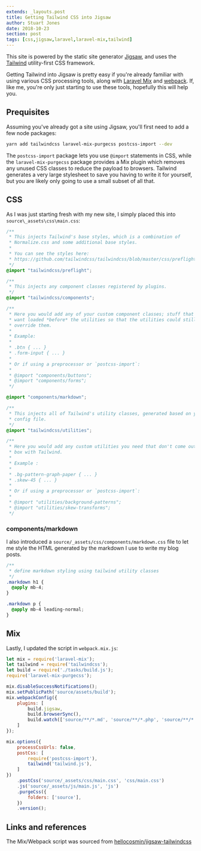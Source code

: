 ```yaml
---
extends: _layouts.post
title: Getting Tailwind CSS into Jigsaw
author: Stuart Jones
date: 2018-10-23
section: post
tags: [css,jigsaw,laravel,laravel-mix,tailwind]
---
```


This site is powered by the static site generator [Jigsaw](http://jigsaw.tighten.co/),
and uses the [Tailwind](https://tailwindcss.com/) utility-first CSS framework.

Getting Tailwind into Jigsaw is pretty easy if you're already familiar with using various CSS processing tools, along
with [Laravel Mix](https://laravel.com/docs/5.7/mix) and [webpack](https://webpack.js.org/). 
If, like me, you're only just starting to use these tools, hopefully this will help you.

## Prequisites

Assuming you've already got a site using Jigsaw, you'll first need to add a few node packages:

```bash
yarn add tailwindcss laravel-mix-purgecss postcss-import --dev
```

The `postcss-import` package lets you use `@import` statements in CSS, while the `laravel-mix-purgecss` package provides
a Mix plugin which removes any unused CSS classes to reduce the payload to browsers. Tailwind generates a very large 
stylesheet to save you having to write it for yourself, but you are likely only going to use a small subset of all that.

## CSS

As I was just starting fresh with my new site, I simply placed this into `source\_assets\css\main.css`:

```css
/**
 * This injects Tailwind's base styles, which is a combination of
 * Normalize.css and some additional base styles.
 *
 * You can see the styles here:
 * https://github.com/tailwindcss/tailwindcss/blob/master/css/preflight.css
 */
@import "tailwindcss/preflight";

/**
 * This injects any component classes registered by plugins.
 */
@import "tailwindcss/components";

/**
 * Here you would add any of your custom component classes; stuff that you'd
 * want loaded *before* the utilities so that the utilities could still
 * override them.
 *
 * Example:
 *
 * .btn { ... }
 * .form-input { ... }
 *
 * Or if using a preprocessor or `postcss-import`:
 *
 * @import "components/buttons";
 * @import "components/forms";
 */

@import "components/markdown";

/**
 * This injects all of Tailwind's utility classes, generated based on your
 * config file.
 */
@import "tailwindcss/utilities";

/**
 * Here you would add any custom utilities you need that don't come out of the
 * box with Tailwind.
 *
 * Example :
 *
 * .bg-pattern-graph-paper { ... }
 * .skew-45 { ... }
 *
 * Or if using a preprocessor or `postcss-import`:
 *
 * @import "utilities/background-patterns";
 * @import "utilities/skew-transforms";
 */
```

### components/markdown

I also introduced a `source/_assets/css/components/markdown.css` file to let me style the HTML generated by the markdown
I use to write my blog posts.

```css
/**
 * define markdown styling using tailwind utility classes
 */
.markdown h1 {
  @apply mb-4;
}

.markdown p {
  @apply mb-4 leading-normal;
}
```

## Mix

Lastly, I updated the script in `webpack.mix.js`:

```javascript
let mix = require('laravel-mix');
let tailwind = require('tailwindcss');
let build = require('./tasks/build.js');
require('laravel-mix-purgecss');

mix.disableSuccessNotifications();
mix.setPublicPath('source/assets/build');
mix.webpackConfig({
    plugins: [
        build.jigsaw,
        build.browserSync(),
        build.watch(['source/**/*.md', 'source/**/*.php', 'source/**/*.scss', '!source/**/_tmp/*']),
    ]
});

mix.options({
    processCssUrls: false,
    postCss: [
        require('postcss-import'),
        tailwind('tailwind.js'),
    ]
})
    .postCss('source/_assets/css/main.css', 'css/main.css')
    .js('source/_assets/js/main.js', 'js')
    .purgeCss({
        folders: ['source'],
    })
    .version();
```

## Links and references

The Mix/Webpack script was sourced from [hellocosmin/jigsaw-tailwindcss](https://github.com/hellocosmin/jigsaw-tailwindcss)